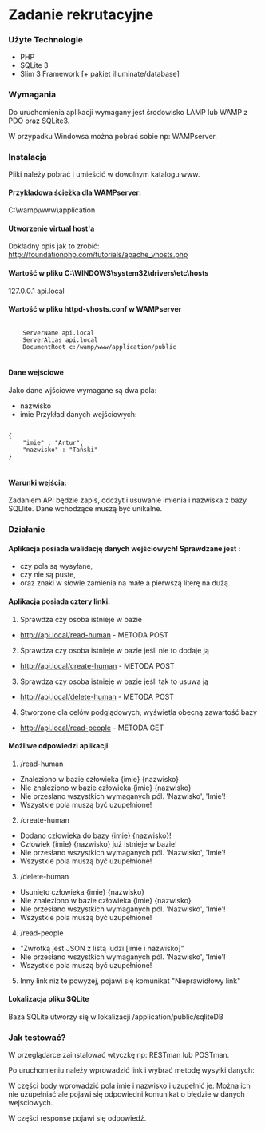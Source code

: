 # Zadanie rekrutacyjne

### Użyte Technologie
* PHP
* SQLite 3
* Slim 3 Framework [+ pakiet illuminate/database]

### Wymagania
<p>Do uruchomienia aplikacji wymagany jest środowisko LAMP lub WAMP z PDO oraz SQLite3.</p>
<p>W przypadku Windowsa można pobrać sobie np: WAMPserver.</p>

### Instalacja
Pliki należy pobrać i umieścić w dowolnym katalogu www. 

#### Przykładowa ścieżka dla WAMPserver:
C:\wamp\www\application

#### Utworzenie virtual host'a
Dokładny opis jak to zrobić: 
http://foundationphp.com/tutorials/apache_vhosts.php

#### Wartość w pliku C:\WINDOWS\system32\drivers\etc\hosts
127.0.0.1 api.local

#### Wartość w pliku httpd-vhosts.conf w WAMPserver
<pre>
<code>
	ServerName api.local
	ServerAlias api.local
	DocumentRoot c:/wamp/www/application/public
</code>
</pre>

#### Dane wejściowe
Jako dane wjściowe wymagane są dwa pola:
* nazwisko
* imie
Przykład danych wejściowych:	
<pre>
<code>
{
    "imie" : "Artur",
    "nazwisko" : "Tański"
}
</code>
</pre>
#### Warunki wejścia:
Zadaniem API będzie zapis, odczyt i usuwanie imienia i nazwiska z bazy SQLlite. Dane wchodzące muszą być unikalne.

### Działanie

#### Aplikacja posiada walidację danych wejściowych! Sprawdzane jest :
* czy pola są wysyłane, 
* czy nie są puste,
* oraz znaki w słowie zamienia na małe a pierwszą literę na dużą.

#### Aplikacja posiada cztery linki:

1. Sprawdza czy osoba istnieje w bazie
* http://api.local/read-human - METODA POST

2. Sprawdza czy osoba istnieje w bazie jeśli nie to dodaje ją
* http://api.local/create-human - METODA POST

3. Sprawdza czy osoba istnieje w bazie jeśli tak to usuwa ją
* http://api.local/delete-human - METODA POST

4. Stworzone dla celów podglądowych, wyświetla obecną zawartość bazy
* http://api.local/read-people - METODA GET
	


#### Możliwe odpowiedzi aplikacji
1. /read-human

* Znaleziono w bazie człowieka {imie} {nazwisko}
* Nie znaleziono w bazie człowieka {imie} {nazwisko}
* Nie przesłano wszystkich wymaganych pól. 'Nazwisko', 'Imie'!
* Wszystkie pola muszą być uzupełnione!
	
2. /create-human

* Dodano człowieka do bazy {imie} {nazwisko}!
* Człowiek {imie} {nazwisko} już istnieje w bazie!
* Nie przesłano wszystkich wymaganych pól. 'Nazwisko', 'Imie'!
* Wszystkie pola muszą być uzupełnione!

3. /delete-human

* Usunięto człowieka {imie} {nazwisko}
* Nie znaleziono w bazie człowieka {imie} {nazwisko}
* Nie przesłano wszystkich wymaganych pól. 'Nazwisko', 'Imie'!
* Wszystkie pola muszą być uzupełnione!
	
4. /read-people

* "Zwrotką jest JSON z listą ludzi [imie i nazwisko]"
* Nie przesłano wszystkich wymaganych pól. 'Nazwisko', 'Imie'!
* Wszystkie pola muszą być uzupełnione!

5. Inny link niż te powyżej, pojawi się komunikat "Nieprawidłowy link"
 
#### Lokalizacja pliku SQLite
Baza SQLite utworzy się w lokalizacji /application/public/sqliteDB

### Jak testować?
<p> W przeglądarce zainstalować wtyczkę np: RESTman lub POSTman.</p>
<p> Po uruchomieniu należy wprowadzić link i wybrać metodę wysyłki danych:</p>
<p> W części body wprowadzić pola imie i nazwisko i uzupełnić je. Można ich nie uzupełniać ale pojawi się odpowiedni komunikat o błędzie w danych wejściowych.</p>
<p> W części response pojawi się odpowiedź.</p>
